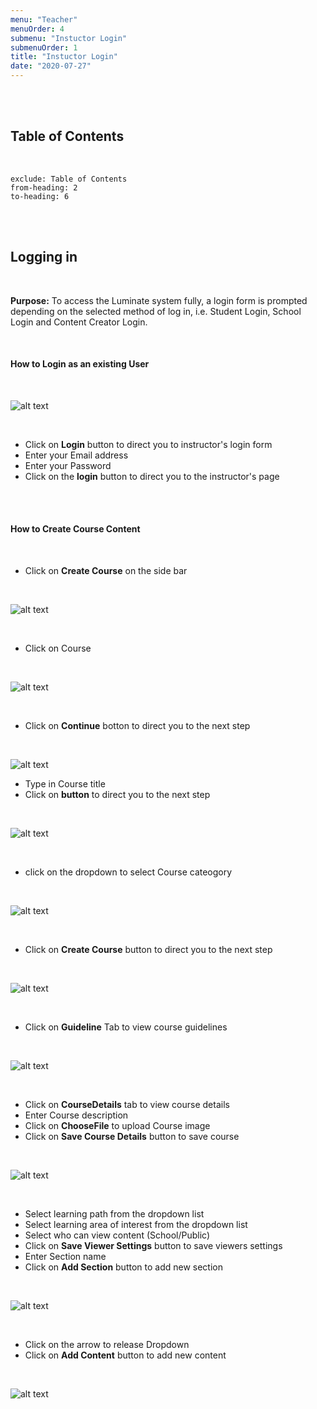 ```yaml
---
menu: "Teacher"
menuOrder: 4
submenu: "Instuctor Login"
submenuOrder: 1
title: "Instuctor Login"
date: "2020-07-27"
---
```

<br />
<br />

## Table of Contents

<br />

```toc
exclude: Table of Contents
from-heading: 2
to-heading: 6
```

<br />
<br />

## Logging in

<br />

**Purpose:** To access the Luminate system fully, a login form is
      prompted depending on the selected method of log in, i.e. Student Login,
      School Login and Content Creator Login.

<br />

#### How to Login as an existing User

<br />
  
  ![alt text](/images/LoginForm.png "Title")

<br />

* Click on **Login** button to direct you to instructor's login form
* Enter your Email address
* Enter your Password
* Click on the **login** button to direct you to the instructor's page

<br />
<br />

#### How to Create Course Content

<br />

* Click on **Create Course** on the side bar

<br />

  ![alt text](/images/CreateContent.png "Title")

<br>

* Click on Course
<br>

![alt text](/images/CourseStep1.png "Title")

<br />

* Click on **Continue** botton to direct you to the next step

<br>

![alt text](/images/CourseStep2.png "Title") 

* Type in Course title
* Click on **button** to direct you to the next step

<br>

![alt text](/images/ChooseCategory.png "Title")

<br />

* click on the dropdown to select Course cateogory

<br>

![alt text](/images/CourseCategory.png "Title")

<br />

* Click on **Create Course** button to direct you to the next step

<br>

![alt text](/images/Guidelines.png "Title")

<br />

* Click on **Guideline** Tab to view course guidelines

<br>

![alt text](/images/CourseDetails.png "Title")

<br />

* Click on **CourseDetails** tab to view course details
* Enter Course description
* Click on **ChooseFile** to upload Course image
* Click on **Save Course Details** button to save course

<br>

![alt text](/images/ViewerSettings.png "Title")

<br />

* Select learning path from the dropdown list
* Select learning area of interest from the dropdown list
* Select who can view content (School/Public)
* Click on **Save Viewer Settings** button to save viewers settings
* Enter Section name 
* Click on **Add Section** button to add new section

<br>

![alt text](/images/AddContent.png "Title")

<br />

* Click on the arrow to release Dropdown
* Click on **Add Content** button to add new content

<br>

![alt text](/images/ContentName.png "Title") 